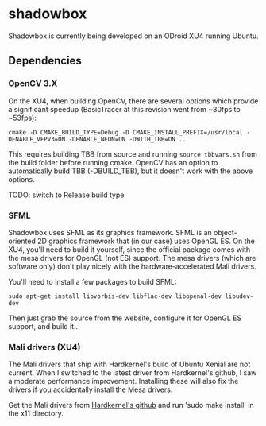 # shadowbox

Shadowbox is currently being developed on an ODroid XU4 running Ubuntu.

## Dependencies

### OpenCV 3.X

On the XU4, when building OpenCV, there are several options which provide a
significant speedup (BasicTracer at this revision went from ~30fps to ~53fps):

```
cmake -D CMAKE_BUILD_TYPE=Debug -D CMAKE_INSTALL_PREFIX=/usr/local -DENABLE_VFPV3=ON -DENABLE_NEON=ON -DWITH_TBB=ON ..
```

This requires building TBB from source and running `source tbbvars.sh` from the
build folder before running cmake. OpenCV has an option to automatically build
TBB (-DBUILD_TBB), but it doesn't work with the above options.

TODO: switch to Release build type

### SFML

Shadowbox uses SFML as its graphics framework. SFML is an object-oriented 2D
graphics framework that (in our case) uses OpenGL ES. On the XU4, you'll need
to build it yourself, since the official package comes with the mesa drivers
for OpenGL (not ES) support. The mesa drivers (which are software only) don't
  play nicely with the hardware-accelerated Mali drivers.

You'll need to install a few packages to build SFML:

```
sudo apt-get install libvorbis-dev libflac-dev libopenal-dev libudev-dev
```

Then just grab the source from the website, configure it for OpenGL ES support,
and build it..

### Mali drivers (XU4)

The Mali drivers that ship with Hardkernel's build of Ubuntu Xenial are not
current. When I switched to the latest driver from Hardkernel's github, I saw a
moderate performance improvement. Installing these will also fix the drivers if
you accidentally install the Mesa drivers.

Get the Mali drivers from [Hardkernel's
github](https://github.com/mdrjr/5422_mali) and run 'sudo make install' in the
x11 directory.
